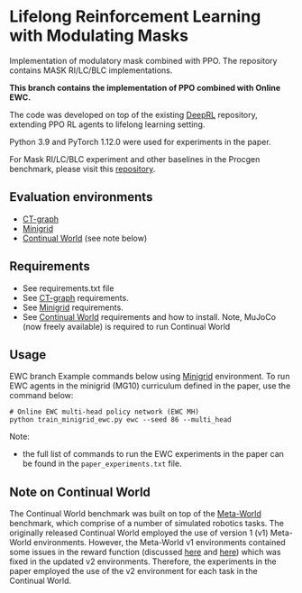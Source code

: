 # Lifelong Reinforcement Learning with Modulating Masks
Implementation of modulatory mask combined with PPO. The repository contains MASK RI/LC/BLC implementations.

**This branch contains the implementation of PPO combined with Online EWC.**

The code was developed on top of the existing [DeepRL](https://github.com/ShangtongZhang/DeepRL) repository, extending PPO RL agents to lifelong learning setting.

Python 3.9 and PyTorch 1.12.0 were used for experiments in the paper.

For Mask RI/LC/BLC experiment and other baselines in the Procgen benchmark, please visit this [repository](#).

## Evaluation environments
- [CT-graph](https://github.com/soltoggio/CT-graph)
- [Minigrid](https://github.com/Farama-Foundation/gym-minigrid)
- [Continual World](https://github.com/awarelab/continual_world) (see note below)

## Requirements
- See requirements.txt file
- See [CT-graph](https://github.com/soltoggio/CT-graph) requirements.
- See [Minigrid](https://github.com/Farama-Foundation/gym-minigrid) requirements.
- See [Continual World](https://github.com/awarelab/continual_world) requirements and how to install. Note, MuJoCo (now freely available) is required to run Continual World

## Usage
EWC branch
Example commands below using [Minigrid](https://github.com/Farama-Foundation/gym-minigrid) environment.
To run EWC agents in the minigrid (MG10) curriculum defined in the paper, use the command below:

```
# Online EWC multi-head policy network (EWC MH)
python train_minigrid_ewc.py ewc --seed 86 --multi_head
```

Note: 
- the full list of commands to run the EWC experiments in the paper can be found in the `paper_experiments.txt` file.

## Note on Continual World
The Continual World benchmark was built on top of the [Meta-World](https://github.com/rlworkgroup/metaworld) benchmark, which comprise of a number of simulated robotics tasks. The originally released Continual World employed the use of version 1 (v1) Meta-World environments. However, the Meta-World v1 environments contained some issues in the reward function (discussed [here](https://github.com/rlworkgroup/metaworld/issues/226) and [here](https://github.com/awarelab/continual_world/issues/2)) which was fixed in the updated v2 environments. Therefore, the experiments in the paper employed the use of the v2 environment for each task in the Continual World.
